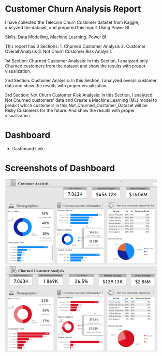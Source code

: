 # Customer Churn Analysis Report
I have collected the Telecom Churn Customer dataset from Kaggle, analyzed the dataset, and prepared this report Using Power BI.

Skills: Data Modelling, Machine Learning, Power BI

This report has 3 Sections: 1. Churned Customer Analysis 2. Customer Overall Analysis 3. Not Churn Customer Risk Analysis

1st Section: Churned Customer Analysis: In this Section, I analyzed only Churned customers from the dataset and show the results with proper visualization.

2nd Section: Customer Analysis: In this Section, I analyzed overall customer data and show the results with proper visualization.

3rd Section: Not Churn Customer Risk Analysis: In this Section, I analyzed Not Churned customers' data and Create a Machine Learning (ML) model to predict which customers in this Not_Churned_Customer_Dataset will be Risky Customers for the future. And show the results with proper visualization.

# Dashboard
- Dashboard Link:
# Screenshots of Dashboard
![Customer Analysis](https://github.com/meghasolanki008/Customer-Churn-Analysis/blob/main/Overall%20Customer%20Analysis.png)
![Customer Analysis](https://github.com/meghasolanki008/Customer-Churn-Analysis/blob/main/Churned%20Customers.png)

